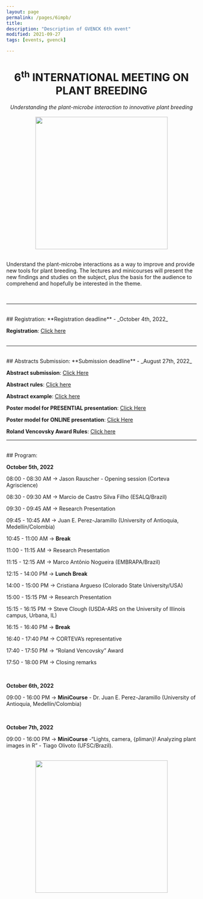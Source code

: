 ```yaml
---
layout: page
permalink: /pages/6impb/
title: 
description: "Description of GVENCK 6th event"
modified: 2021-09-27
tags: [events, gvenck]

---
```


<center><h1>6<sup>th</sup> INTERNATIONAL MEETING ON PLANT BREEDING</h1>
<i>Understanding the plant-microbe interaction to innovative plant breeding</i></center>
<br>

<center><img src="../images/6thIMPB.png" height="350" width="auto"></center>
<br>

<p>Understand the plant-microbe interactions as a way to improve and provide new tools for plant breeding. The lectures and minicourses will present the new findings and studies on the subject, plus the basis for the audience to comprehend and hopefully be interested in the theme.</p>

<br>
<center><hr></center>

<br>
## Registration:
**Registration deadline** - _October 4th, 2022_  

**Registration**: [Click here](https://fealq.org.br/eventos/6th-international-meeting-on-plant-breeding-integrated-data-analysis-as-a-tool-to-revolutionize-plant-breeding-2/)  
<br>  

<center><hr></center>
  
<br>  
## Abstracts Submission:
**Submission deadline** - _August 27th, 2022_

**Abstract submission**: [Click Here](https://docs.google.com/forms/d/e/1FAIpQLSctiq2ZBX44H4zsbY4r2gemh0LfE31DB4plGo23_fCPV_E3rg/viewform?vc=0&c=0&w=1&flr=0) 

**Abstract rules**: [Click here](../files/Rules_for_abstract_submissions.docx)

**Abstract example**: [Click here](../files/ABSTRACT_EXAMPLE.docx)

**Poster model for PRESENTIAL presentation**: [Click Here](../files/6thimpb_presencial.pptx)

**Poster model for ONLINE presentation**: [Click Here](../files/6IMPB_POSTER_ONLINE.pptx)  

**Roland Vencovsky Award Rules**: [Click here](../files/Rules_Roland_Vencovsky_Award.docx)
<br>

<center><hr></center>

<br>
## Program:

**October 5th, 2022**

08:00 - 08:30 AM → Jason Rauscher - Opening session (Corteva Agriscience)

08:30 - 09:30 AM → Marcio de Castro Silva Filho (ESALQ/Brazil) 

09:30 - 09:45 AM → Research Presentation 

09:45 - 10:45 AM → Juan E. Perez-Jaramillo (University of Antioquia, Medellín/Colombia)

10:45 - 11:00 AM → **Break**

11:00 - 11:15 AM → Research Presentation

11:15 - 12:15 AM →  Marco Antônio Nogueira (EMBRAPA/Brazil)

12:15 - 14:00 PM → **Lunch Break**

14:00 - 15:00 PM → Cristiana Argueso (Colorado State University/USA)

15:00 - 15:15 PM → Research Presentation

15:15 - 16:15 PM → Steve Clough (USDA-ARS on the University of Illinois campus, Urbana, IL)

16:15 - 16:40 PM → **Break**

16:40 - 17:40 PM → CORTEVA’s representative

17:40 - 17:50 PM → “Roland Vencovsky” Award

17:50 - 18:00 PM → Closing remarks

<br>

**October 6th, 2022**

09:00 - 16:00 PM → **MiniCourse** - Dr. Juan E. Perez-Jaramillo (University of Antioquia, Medellín/Colombia) 

<br>

**October 7th, 2022**

09:00 - 16:00 PM → **MiniCourse** -“Lights, camera, {pliman}! Analyzing plant images in R” - Tiago Olivoto (UFSC/Brazil).

<br>

<center><img src="../images/Flyer_VI_IMPB_logos.png" height="auto" width="350"></center>
